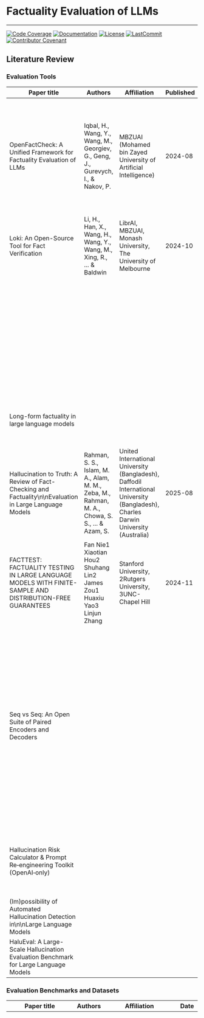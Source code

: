 # Factuality Evaluation of LLMs

______________________________________________________________________
[![Code Coverage](https://img.shields.io/badge/Coverage-98%25-brightgreen.svg)](https://github.com/alexandrainst/factuality_eval/tree/main/tests)
[![Documentation](https://img.shields.io/badge/docs-passing-green)](https://alexandrainst.github.io/factuality_eval)
[![License](https://img.shields.io/github/license/alexandrainst/factuality_eval)](https://github.com/alexandrainst/factuality_eval/blob/main/LICENSE)
[![LastCommit](https://img.shields.io/github/last-commit/alexandrainst/factuality_eval)](https://github.com/alexandrainst/factuality_eval/commits/main)
[![Contributor Covenant](https://img.shields.io/badge/Contributor%20Covenant-2.0-4baaaa.svg)](https://github.com/alexandrainst/factuality_eval/blob/main/CODE_OF_CONDUCT.md)


## Literature Review

### Evaluation Tools

| Paper title | Authors | Affiliation | Published | Code | Summary | Comments | Languages | Tool |
| --- | --- | --- | --- | --- | --- | --- | --- | --- |
| OpenFactCheck: A Unified Framework for Factuality Evaluation of LLMs | Iqbal, H., Wang, Y., Wang, M., Georgiev, G., Geng, J., Gurevych, I., & Nakov, P.  | MBZUAI (Mohamed bin Zayed University of Artificial Intelligence) | 2024-08 | https://github.com/mbzuai-nlp/openfactcheck | OpenFactCheck has 3 modules: \n\n- RESPONSEEVAL: customize fact-checking system and assess the factuality of all claims in an input document\n- LLMEVAL: assess overall factuality of an LLM\n- CHECKEREVAL: evaluate automatic fact-checking systems | They created two datasets: [FactQA](https://raw.githubusercontent.com/hasaniqbal777/OpenFactCheck/main/src/openfactcheck/templates/llm/questions.csv) (6480 questions) and [FactBench](https://raw.githubusercontent.com/hasaniqbal777/OpenFactCheck/main/src/openfactcheck/templates/factchecker/claims.jsonl) (4507 claims).  | English, Urdu | OpenFactCheck |
| Loki: An Open-Source Tool for Fact Verification | Li, H., Han, X., Wang, H., Wang, Y., Wang, M., Xing, R., ... & Baldwin | LibrAI, MBZUAI, Monash University, The University of Melbourne | 2024-10 | https://github.com/Libr-AI/OpenFactVerification |  | https://loki.librai.tech/ | Multilingual | Loki |
|  |  |  |  |  |  |  |  | FactScore |
|  |  |  |  | https://www.comet.com/site/blog/selfcheckgpt-for-llm-evaluation/ |  | A blackbox hallucination detection method that relies solely on stochastic sampling of model responses. The core intuition of their method is that factually accurate responses are typically consistent and frequent, whereas hallucinated outputs tend to vary and contradict each other. |  | SelfCheckGPT |
| Long-form factuality in large language models |  |  |  |  |  |  |  | LongForm SAFE |
|  |  |  |  |  |  | Not open-source |  | Perplexity fact checker |
| Hallucination to Truth: A Review of Fact-Checking and Factuality\n\nEvaluation in Large Language Models | Rahman, S. S., Islam, M. A., Alam, M. M., Zeba, M., Rahman, M. A., Chowa, S. S., ... & Azam, S. | United International University (Bangladesh),  Daffodil International University (Bangladesh), Charles Darwin University (Australia) | 2025-08 |  |  |  |  |  |
| FACTTEST: FACTUALITY TESTING IN LARGE  LANGUAGE MODELS WITH FINITE-SAMPLE AND  DISTRIBUTION-FREE GUARANTEES | Fan Nie1 Xiaotian Hou2 Shuhang Lin2 James Zou1 Huaxiu Yao3 Linjun Zhang | Stanford University, 2Rutgers University, 3UNC-Chapel Hill | 2024-11 |  | Used to "finetune" models to not answer if the answer is likely to be false. |  |  |  |
| Seq vs Seq: An Open Suite of Paired Encoders and Decoders |  |  |  |  | TinyLettuce is used to have a dataset consisting of hallunications and correct responses.\n\n*"**The Problem**: Training robust hallucination detection models requires large datasets of both correct and hallucinated responses. Manually creating such datasets is expensive and time-consuming.*\n\n***Our Solution****: LettuceDetect's synthetic data generation pipeline can generate realistic hallucinations from factual content."* |  |  |  |
| Hallucination Risk Calculator & Prompt Re‑engineering Toolkit (OpenAI‑only) |  |  |  | https://hassana.io/readme.html | Calculate the risk of hallucination based on a prompt.\n\nBasically just entropy calculation?\n\nProblem is, which prompts should we supply? |  |  |  |
| (Im)possibility of Automated Hallucination Detection in\n\nLarge Language Models |  |  |  |  | Not possible if trained only on correct samples (duh) |  |  |  |
| HaluEval: A Large-Scale Hallucination Evaluation Benchmark for Large Language Models |  |  |  | https://github.com/RUCAIBox/HaluEval | Many citations |  |  |  |


### Evaluation Benchmarks and Datasets

| Paper title | Authors | Affiliation | Date | Code | Summary/comments | Dataset |
| --- | --- | --- | --- | --- | --- | --- |
|  |  |  |  |  |  | Snowball |
|  |  |  |  |  |  | SelfAware |
|  |  |  |  |  |  | FreshQA |
|  |  |  |  |  |  | FacTool |
|  |  |  |  |  |  | FELM |
|  |  |  |  |  |  | Factcheck-Bench |
|  |  |  |  |  |  | FactScore-Bio |
|  |  |  |  |  | Human annotations | LLM-AGGREFACT |
|  |  |  |  |  | Binary error detection | ReaLMistake |
|  |  |  |  |  | Compute the ratio of factually supported sentences to the total response | **LEAF Fact-check Score** |
|  |  |  |  |  | Measures the overlap between human-used and model-used knowledge | Knowledge F1 |
|  |  |  |  |  | evaluates how much original content remains intact after hallucination correction | Presevation score |
|  |  |  |  |  | Human annotations | LLM-AGGREFACT |
|  |  |  |  |  | Binary error detection | ReaLMistake |
|  |  |  |  |  | Compute the ratio of factually supported sentences to the total response | **LEAF Fact-check Score** |
|  |  |  |  |  | Measures the overlap between human-used and model-used knowledge | Knowledge F1 |
|  |  |  |  |  | evaluates how much original content remains intact after hallucination correction | Presevation score |
|  |  |  |  |  | HotpotQA is a  released question-answering dataset that involves multi-hop reasoning over\n\nmultiple paragraphs of information to produce an answer. A successful model must not only report\n\nanswers as yes/no or a span within the text but also identify supporting facts. | HotpotQA |
|  |  |  |  |  |  | SimpleQA |
|  |  |  |  |  | Possibly not public/open. | PersonQA |
| TRUSTSCORE: REFERENCE-FREE EVALUATION OFLLM RESPONSE TRUSTWORTHINESS | Danna Zheng, Danyang Liu, Mirella Lapata, Jeff Z. Pan | University of Edinburgh,\n\nHuawei Edinburgh Research Centre |  |  |  | TrustScore |
| Know What You Don't Know: Unanswerable Questions for SQuAD |  |  | 2018-11 | https://rajpurkar.github.io/SQuAD-explorer/ | Many  | SQuAD |
|  |  |  |  |  | is **an automatic evaluation metric for factual precision in long-form text generation**. It uses large language models and retrieval to break down generations into atomic facts and then measure the correctness with respect to a knowledge source (like Wikipedia). | FactScore |


### Papers from Dan

[Survey on Factuality in Large Language Models](https://dl.acm.org/doi/10.1145/3742420 "https://dl.acm.org/doi/10.1145/3742420")

[Trustworthiness in Retrieval-Augmented Generation Systems: A Survey](http://arxiv.org/abs/2409.10102 "http://arxiv.org/abs/2409.10102")

[SciTrust: Evaluating the Trustworthiness of Large Language Models for Science](https://ieeexplore.ieee.org/document/10820709 "https://ieeexplore.ieee.org/document/10820709")

[WikiContradict: A Benchmark for Evaluating LLMs on Real-World Knowledge Conflicts from Wikipedia](http://arxiv.org/abs/2406.13805 "http://arxiv.org/abs/2406.13805")

[Identifying Factual Inconsistencies in Summaries: Grounding LLM Inference via Task Taxonomy](http://arxiv.org/abs/2402.12821 "http://arxiv.org/abs/2402.12821")

[Factual consistency evaluation of summarization in the Era of large language models](http://arxiv.org/abs/2402.13758 "http://arxiv.org/abs/2402.13758")

[FENICE: Factuality Evaluation of summarization based on Natural language Inference and Claim Extraction](http://arxiv.org/abs/2403.02270 "http://arxiv.org/abs/2403.02270")

[SIFiD: Reassess Summary Factual Inconsistency Detection with LLM](http://arxiv.org/abs/2403.07557 "http://arxiv.org/abs/2403.07557")

[TofuEval: Evaluating Hallucinations of LLMs on Topic-Focused Dialogue Summarization](http://arxiv.org/abs/2402.13249 "http://arxiv.org/abs/2402.13249")

[Factuality of Large Language Models: A Survey](http://arxiv.org/abs/2402.02420 "http://arxiv.org/abs/2402.02420")

[FactPICO: Factuality Evaluation for Plain Language Summarization of Medical Evidence](http://arxiv.org/abs/2402.11456 "http://arxiv.org/abs/2402.11456")

[TrustScore: Reference-Free Evaluation of LLM Response Trustworthiness](http://arxiv.org/abs/2402.12545 "http://arxiv.org/abs/2402.12545")


## Why are LLMs not factual?

- LLMs do not know what they do not know, sometimes overestimate their capacities and
  confidently output unknown information, leading to false responses.

## The art of saying "I don't know"

(Check paper from Friday on multiple questionnaires, where it sometimes says it doesn't
know the answer.)

## Difficulties with evaluating factuality

- Studies assessing language models’ factuality or evaluating whether the methods are
  effective to mitigate model hallucinations use different datasets and metrics.
	- This makes it difficult to compare, in the same conditions, the factuality of
	  different models as well as to compare the effectiveness of different factuality
	  enhancement approaches.

## Research goals

- Hvad vil vi måle
- Hvilke metoder vil vi bruge
- Hvilke dataset er relevante

We don't really care about how factual the LLM's are, but we want to know can we trust
them. This means that we're not trying to test which LLM is most likeliy to win in
Jeapordy, however we are more interested in testing which one would lie or cheat in
Jeapordy. But at the same time, we do not want a metric that will be biased in a way
that the LLM always answers I dont know, and gets a good score for that.

## Challenges

Metric bias (**I. Augenstein, T. Baldwin, M. Cha, T. Chakraborty, G. L. Ciampaglia, D.
Corney, R. DiResta, E. Ferrara, S. Hale, A. Halevy et al., “Factuality challenges in the
era of large language models and opportunities for factchecking,” Nature Machine
Intelligence, vol. 6, no. 8, pp. 852–863, 2024.)**

Dependence on high quality annotated evidence datasets.

## Overall strategies

Using LLMs themselves as evaluators (LLM-as-a-judge). Often closely just as good as
humans.

RAG

Human evaluation

Detecting hallucinations in language models is challenging. There are three general
approaches:

- **Measuring token-level probability distributions** for indications that a model is
  “confused.” Though sometimes effective, these methods rely on model internals being
  accessible—which is often not the case when working with hosted LLMs.
- **Referencing external fact-verification systems**, like a database or document store.
  These methods are great for RAG-style use-cases, but they are only effective if you
  have a useful dataset and the infrastructure to use it.
- **Using LLM-as-a-judge techniques** to assess whether or not a model hallucinated.
  These techniques are becoming standard in the LLM ecosystem, but as I’ll explain
  throughout this piece, using them effectively requires a deceptive amount of work.

The problem with many LLM-as-a-Judge techniques is that they tend towards two
polarities: they are either too simple, using a basic zero-shot approach, or they are
wildly complex, involving multiple LLMs interacting via multi-turn reasoning.

## Datasets

- HotpotQA
- SimpleQA
- PersonQA (possibly not public)
- SQuAD

## Hallucination

### Definition of hallucinations

Hallucinations are a feature, not a bug. When is a LLM hallucinating, and when is it
creating?

### Hallucination theory

- Entropy measurements (need output probability distribution)
- Er der teoretisk grundlag for at man kan teste factuality?

### Hallucination detectors

- Paper: Not possible if trained only on correct samples (duh)
- SelfCheckGPT: Voting system

### SelfCheckGPT

Check for variance i output af ens model, er det meget stokastisk / random eller
konvergerer modellen mod det samme svar?
